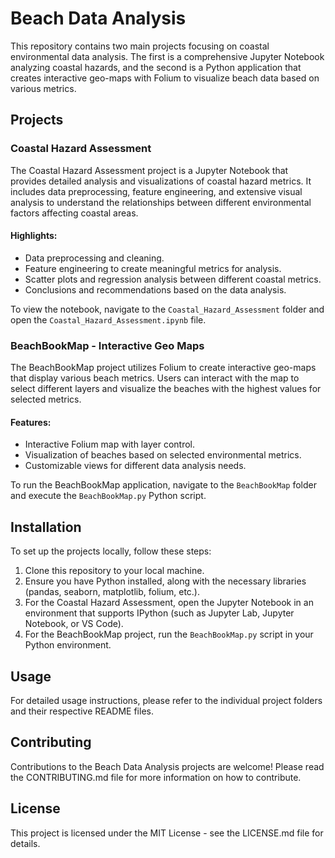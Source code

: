 # Beach Data Analysis

This repository contains two main projects focusing on coastal environmental data analysis. The first is a comprehensive Jupyter Notebook analyzing coastal hazards, and the second is a Python application that creates interactive geo-maps with Folium to visualize beach data based on various metrics.

## Projects

### Coastal Hazard Assessment

The Coastal Hazard Assessment project is a Jupyter Notebook that provides detailed analysis and visualizations of coastal hazard metrics. It includes data preprocessing, feature engineering, and extensive visual analysis to understand the relationships between different environmental factors affecting coastal areas.

#### Highlights:
- Data preprocessing and cleaning.
- Feature engineering to create meaningful metrics for analysis.
- Scatter plots and regression analysis between different coastal metrics.
- Conclusions and recommendations based on the data analysis.

To view the notebook, navigate to the `Coastal_Hazard_Assessment` folder and open the `Coastal_Hazard_Assessment.ipynb` file.

### BeachBookMap - Interactive Geo Maps

The BeachBookMap project utilizes Folium to create interactive geo-maps that display various beach metrics. Users can interact with the map to select different layers and visualize the beaches with the highest values for selected metrics.

#### Features:
- Interactive Folium map with layer control.
- Visualization of beaches based on selected environmental metrics.
- Customizable views for different data analysis needs.

To run the BeachBookMap application, navigate to the `BeachBookMap` folder and execute the `BeachBookMap.py` Python script.

## Installation

To set up the projects locally, follow these steps:

1. Clone this repository to your local machine.
2. Ensure you have Python installed, along with the necessary libraries (pandas, seaborn, matplotlib, folium, etc.).
3. For the Coastal Hazard Assessment, open the Jupyter Notebook in an environment that supports IPython (such as Jupyter Lab, Jupyter Notebook, or VS Code).
4. For the BeachBookMap project, run the `BeachBookMap.py` script in your Python environment.

## Usage

For detailed usage instructions, please refer to the individual project folders and their respective README files.

## Contributing

Contributions to the Beach Data Analysis projects are welcome! Please read the CONTRIBUTING.md file for more information on how to contribute.

## License

This project is licensed under the MIT License - see the LICENSE.md file for details.
